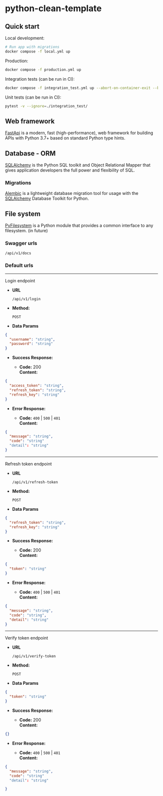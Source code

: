 # python-clean-template

## Quick start
Local development:
```sh
# Run app with migrations
docker compose -f local.yml up
```

Production:
```sh
docker compose -f production.yml up
```

Integration tests (can be run in CI):
```sh
docker compose -f integration_test.yml up --abort-on-container-exit --build --exit-code-from http_v1_integration
```

Unit tests (can be run in CI):
```sh
pytest -v --ignore=./integration_test/
```

## Web framework
[FastApi](https://fastapi.tiangolo.com/) is a modern, fast (high-performance), web framework for building APIs with Python 3.7+ based on standard Python type hints.

## Database - ORM
[SQLAlchemy](https://www.sqlalchemy.org/) is the Python SQL toolkit and Object Relational Mapper that gives application developers the full power and flexibility of SQL.

### Migrations
[Alembic](https://alembic.sqlalchemy.org) is a lightweight database migration tool for usage with the [SQLAlchemy](https://www.sqlalchemy.org) Database Toolkit for Python.

## File system
[PyFilesystem](https://docs.pyfilesystem.org/en/latest/introduction.html) is a Python module that provides a common interface to any filesystem. (in future)

### Swagger urls
```
/api/v1/docs
```

### Default urls

----
Login endpoint

* **URL**

  `/api/v1/login`

* **Method:**

  `POST`

* **Data Params**

```json
{
  "username": "string",
  "password": "string"
}
```

* **Success Response:**

  * **Code:** 200 <br />
    **Content:**
```json
{
  "access_token": "string",
  "refresh_token": "string",
  "refresh_key": "string"
}
```

* **Error Response:**

  * **Code:** `400` | `500` | `401` <br />
    **Content:**
```json
{
  "message": "string",
  "code": "string"
  "detail": "string"
}
```


----
Refresh token endpoint

* **URL**

  `/api/v1/refresh-token`

* **Method:**

  `POST`

* **Data Params**

```json
{
  "refresh_token": "string",
  "refresh_key": "string"
}
```

* **Success Response:**

  * **Code:** 200 <br />
    **Content:**
```json
{
  "token": "string"
}
```

* **Error Response:**

  * **Code:** `400` | `500` | `401` <br />
    **Content:**
```json
{
  "message": "string",
  "code": "string",
  "detail": "string"
}
```

----
Verify token endpoint

* **URL**

  `/api/v1/verify-token`

* **Method:**

  `POST`

* **Data Params**

```json
{
  "token": "string"
}
```

* **Success Response:**

  * **Code:** 200 <br />
    **Content:**
```json
{}
```

* **Error Response:**

  * **Code:** `400` | `500` | `401` <br />
    **Content:**
```json
{
  "message": "string",
  "code": "string"
  "detail": "string"

}
```
